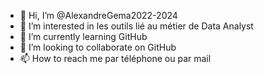 - 👋 Hi, I’m @AlexandreGema2022-2024
- 👀 I’m interested in  les outils lié au métier de Data Analyst
- 🌱 I’m currently learning  GitHub
- 💞️ I’m looking to collaborate on  GitHub
- 📫 How to reach me  par téléphone ou par mail

<!---
AlexandreGema2022-2024/AlexandreGema2022-2024 is a ✨ special ✨ repository because its `README.md` (this file) appears on your GitHub profile.
You can click the Preview link to take a look at your changes.
--->
